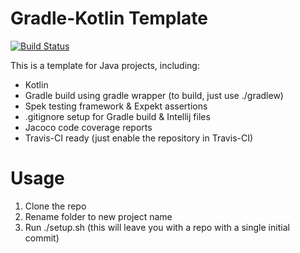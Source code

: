 Gradle-Kotlin Template
====================

[![Build Status](https://travis-ci.org/LittleMikeDev/gradle-kotlin-template.svg?branch=master)](https://travis-ci.org/LittleMikeDev/gradle-kotlin-template)

This is a template for Java projects, including:

- Kotlin
- Gradle build using gradle wrapper (to build, just use ./gradlew)
- Spek testing framework & Expekt assertions
- .gitignore setup for Gradle build & Intellij files
- Jacoco code coverage reports
- Travis-CI ready (just enable the repository in Travis-CI)

Usage
=====

1. Clone the repo
2. Rename folder to new project name
3. Run ./setup.sh (this will leave you with a repo with a single initial commit)